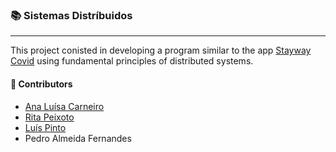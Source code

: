 
### :books: Sistemas Distríbuidos
***
This project conisted in developing a program similar to the app [Stayway Covid](https://stayawaycovid.pt/?cn-reloaded=1) using fundamental principles of distributed systems. 

#### :handshake: Contributors 
- [Ana Luísa Carneiro](https://github.com/Analucar)
- [Rita Peixoto](https://github.com/rita-peixoto)
- [Luís Pinto](https://github.com/L-Pinto)
- Pedro Almeida Fernandes
